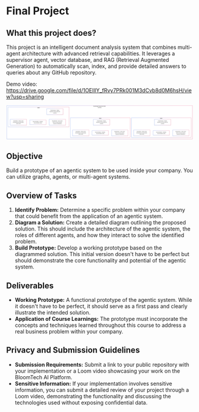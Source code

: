 # Final Project

## What this project does?

This project is an intelligent document analysis system that combines multi-agent architecture with advanced retrieval capabilities. It leverages a supervisor agent, vector database, and RAG (Retrieval Augmented Generation) to automatically scan, index, and provide detailed answers to queries about any GitHub repository.

Demo video: https://drive.google.com/file/d/1OElIlY_fRvy7PRk001M3dCvb8d0M6hsH/view?usp=sharing

![Diagram of the system](flowchart.png)

## Objective
Build a prototype of an agentic system to be used inside your company. You can utilize graphs, agents, or multi-agent systems.

## Overview of Tasks
1. **Identify Problem:**
Determine a specific problem within your company that could benefit from the application of an agentic system.
2. **Diagram a Solution:**
Create a detailed diagram outlining the proposed solution. This should include the architecture of the agentic system, the roles of different agents, and how they interact to solve the identified problem.
3. **Build Prototype:**
Develop a working prototype based on the diagrammed solution. This initial version doesn't have to be perfect but should demonstrate the core functionality and potential of the agentic system.

## Deliverables
- **Working Prototype:**
A functional prototype of the agentic system. While it doesn't have to be perfect, it should serve as a first pass and clearly illustrate the intended solution.
- **Application of Course Learnings:**
The prototype must incorporate the concepts and techniques learned throughout this course to address a real business problem within your company.

## Privacy and Submission Guidelines
- **Submission Requirements:** 
Submit a link to your public repository with your implementation or a Loom video showcasing your work on the BloomTech AI Platform.
- **Sensitive Information:** 
If your implementation involves sensitive information, you can submit a detailed review of your project through a Loom video, demonstrating the functionality and discussing the technologies used without exposing confidential data.